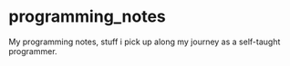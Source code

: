 # programming_notes
My programming notes, stuff i pick up along my journey as a self-taught programmer.